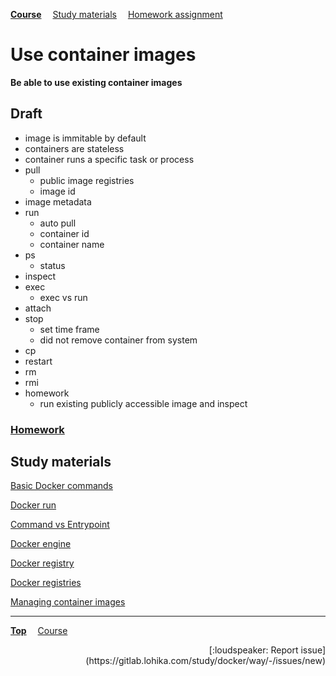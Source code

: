 **[Course](../README.md)**
&emsp;[Study materials](#study-materials)
&emsp;[Homework assignment](./homework/README.md)

# Use container images

**Be able to use existing container images**

## Draft
- image is immitable by default
- containers are stateless
- container runs a specific task or process
- pull
  - public image registries
  - image id
- image metadata
- run
  - auto pull
  - container id
  - container name
- ps
  - status
- inspect
- exec
  - exec vs run
- attach
- stop
  - set time frame
  - did not remove container from system
- cp
- restart
- rm
- rmi
- homework
  - run existing publicly accessible image and inspect

### [Homework](./homework/README.md)

## Study materials

[Basic Docker commands](https://capgemini.udemy.com/course/learn-docker/learn/lecture/7894010#overview)

[Docker run](https://capgemini.udemy.com/course/learn-docker/learn/lecture/7894016#overview)

[Command vs Entrypoint](https://capgemini.udemy.com/course/learn-docker/learn/lecture/12485580#overview)

[Docker engine](https://capgemini.udemy.com/course/learn-docker/learn/lecture/15829078#overview)

[Docker registry](https://capgemini.udemy.com/course/learn-docker/learn/lecture/15829070#overview)

[Docker registries](https://capgemini.udemy.com/course/docker-tutorial/learn/lecture/16122825#overview)

[Managing container images](https://capgemini.udemy.com/course/docker-tutorial/learn/lecture/15836320#overview)

---
**[Top](#)**
&emsp;[Course](/README.md)
<div align="right">[:loudspeaker: Report issue](https://gitlab.lohika.com/study/docker/way/-/issues/new)</div>
